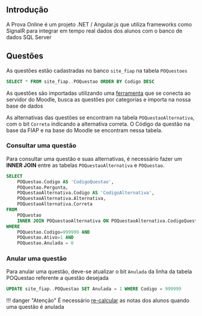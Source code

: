 ## Introdução
A Prova Online é um projeto .NET / Angular.js que utiliza frameworks como SignalR para integrar em tempo real dados dos alunos com o banco de dados SQL Server

## Questões
As questões estão cadastradas no banco `site_fiap` na tabela `POQuestoes`
```sql
SELECT * FROM site_fiap..POQuestao ORDER BY Codigo DESC
```
As questões são importadas utilizando uma [ferramenta](https://gitlab.fiap.com.br/dotnet/ImportadorQuestoesMoodle.Desktop) que se conecta ao servidor do Moodle, busca as questões por categorias e importa na nossa base de dados

As alternativas das questões se encontram na tabela `POQuestaoAlternativa`, com o bit `Correta` indicando a alternativa correta. O Código da questão na base da FIAP e na base do Moodle se encontram nessa tabela.

### Consultar uma questão
Para consultar uma questão e suas alternativas, é necessário fazer um **INNER JOIN** entre as tabelas `POQuestaoAlternativa` e `POQuestao`.
```sql
SELECT 
    POQuestao.Codigo AS 'CodigoQuestao',
    POQuestao.Pergunta,
    POQuestaoAlternativa.Codigo AS 'CodigoAlternativa',
    POQuestaoAlternativa.Alternativa,
    POQuestaoAlternativa.Correta
FROM
    POQuestao
    INNER JOIN POQuestaoAlternativa ON POQuestaoAlternativa.CodigoQuestao = POQuestao.Codigo
WHERE
    POQuestao.Codigo=999999 AND
    POQuestao.Ativo=1 AND
    POQuestao.Anulada = 0
```

### Anular uma questão
Para anular uma questão, deve-se atualizar o bit `Anulada` da linha da tabela POQuestao referente a questão desejada
```sql
UPDATE site_fiap..POQuestao SET Anulada = 1 WHERE Codigo = 999999
```

!!! danger "Atenção"
    É necessário [re-calcular](/fiap/prova-online/notas/#calcular-notas-novamente) as notas dos alunos quando uma questão é anulada